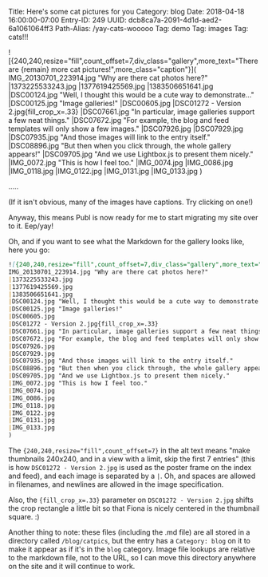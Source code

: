 Title: Here's some cat pictures for you
Category: blog
Date: 2018-04-18 16:00:00-07:00
Entry-ID: 249
UUID: dcb8ca7a-2091-4d1d-aed2-6a1061064ff3
Path-Alias: /yay-cats-wooooo
Tag: demo
Tag: images
Tag: cats!!!

![{240,240,resize="fill",count_offset=7,div_class="gallery",more_text="There are {remain} more cat pictures!",more_class="caption"}](
IMG_20130701_223914.jpg "Why are there cat photos here?"
|1373225533243.jpg
|1377619425569.jpg
|1383506651641.jpg
|DSC00124.jpg "Well, I thought this would be a cute way to demonstrate..."
|DSC00125.jpg "Image galleries!"
|DSC00605.jpg
|DSC01272 - Version 2.jpg{fill_crop_x=.33}
|DSC07661.jpg "In particular, image galleries support a few neat things."
|DSC07672.jpg "For example, the blog and feed templates will only show a few images."
|DSC07926.jpg
|DSC07929.jpg
|DSC07935.jpg "And those images will link to the entry itself."
|DSC08896.jpg "But then when you click through, the whole gallery appears!"
|DSC09705.jpg "And we use Lightbox.js to present them nicely."
|IMG_0072.jpg "This is how I feel too."
|IMG_0074.jpg
|IMG_0086.jpg
|IMG_0118.jpg
|IMG_0122.jpg
|IMG_0131.jpg
|IMG_0133.jpg
)

.....

(If it isn't obvious, many of the images have captions. Try clicking on one!)

Anyway, this means Publ is now ready for me to start migrating my site over to
it. Eep/yay!


Oh, and if you want to see what the Markdown for the gallery looks like, here you go:

```markdown
![{240,240,resize="fill",count_offset=7,div_class="gallery",more_text="There are {remain} more cat pictures!",more_class="caption"}](
IMG_20130701_223914.jpg "Why are there cat photos here?"
|1373225533243.jpg
|1377619425569.jpg
|1383506651641.jpg
|DSC00124.jpg "Well, I thought this would be a cute way to demonstrate..."
|DSC00125.jpg "Image galleries!"
|DSC00605.jpg
|DSC01272 - Version 2.jpg{fill_crop_x=.33}
|DSC07661.jpg "In particular, image galleries support a few neat things."
|DSC07672.jpg "For example, the blog and feed templates will only show a few images."
|DSC07926.jpg
|DSC07929.jpg
|DSC07935.jpg "And those images will link to the entry itself."
|DSC08896.jpg "But then when you click through, the whole gallery appears!"
|DSC09705.jpg "And we use Lightbox.js to present them nicely."
|IMG_0072.jpg "This is how I feel too."
|IMG_0074.jpg
|IMG_0086.jpg
|IMG_0118.jpg
|IMG_0122.jpg
|IMG_0131.jpg
|IMG_0133.jpg
)
```

The `{240,240,resize="fill",count_offset=7}` in the alt text means "make thumbnails 240x240, and in a view with
a limit, skip the first 7 entries" (this is how `DSC01272 - Version 2.jpg` is used as the poster frame
on the index and feed), and each image is separated by a `|`. Oh, and spaces are allowed in filenames, and
newlines are allowed in the image specification.

Also, the `{fill_crop_x=.33}` parameter on `DSC01272 - Version 2.jpg` shifts the crop rectangle a little bit so
that Fiona is nicely centered in the thumbnail square. :)

Another thing to note: these files (including the .md file) are all stored in a directory called `/blog/catpics`,
but the entry has a `Category: blog` on it to make it appear as if it's in the `blog` category. Image file lookups
are relative to the markdown file, not to the URL, so I can move this directory anywhere on the site and it will
continue to work.
